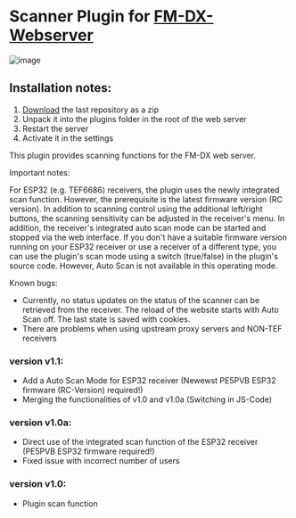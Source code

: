 # Scanner Plugin for [FM-DX-Webserver](https://github.com/NoobishSVK/fm-dx-webserver)
![image](https://github.com/Highpoint2000/webserver-scanner/assets/168109804/989494ef-54ab-4494-a76e-f659cec6ca7f)


## Installation notes:

1. [Download](https://github.com/Highpoint2000/webserver-scanner/releases) the last repository as a zip
2. Unpack it into the plugins folder in the root of the web server
3. Restart the server
4. Activate it in the settings

This plugin provides scanning functions for the FM-DX web server.

Important notes: 

For ESP32 (e.g. TEF6686) receivers, the plugin uses the newly integrated scan function. However, the prerequisite is the latest firmware version (RC version). In addition to scanning control using the additional left/right buttons, the scanning sensitivity can be adjusted in the receiver's menu. In addition, the receiver's integrated auto scan mode can be started and stopped via the web interface.  If you don't have a suitable firmware version running on your ESP32 receiver or use a receiver of a different type, you can use the plugin's scan mode using a switch (true/false) in the plugin's source code. However, Auto Scan is not available in this operating mode.

Known bugs:
- Currently, no status updates on the status of the scanner can be retrieved from the receiver. The reload of the website starts with Auto Scan off. The last state is saved with cookies.
- There are problems when using upstream proxy servers and NON-TEF receivers

### version v1.1:
- Add a Auto Scan Mode for ESP32 receiver (Newewst PE5PVB ESP32 firmware (RC-Version) required!)
- Merging the functionalities of v1.0 and v1.0a (Switching in JS-Code)

### version v1.0a:
- Direct use of the integrated scan function of the ESP32 receiver (PE5PVB ESP32 firmware required!)
- Fixed issue with incorrect number of users

### version v1.0:
- Plugin scan function 
